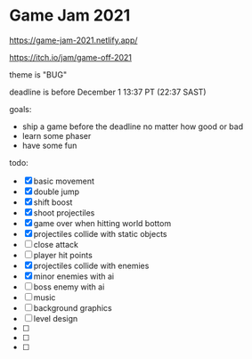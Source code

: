 # Game Jam 2021

https://game-jam-2021.netlify.app/

https://itch.io/jam/game-off-2021

theme is "BUG"

deadline is before December 1 13:37 PT (22:37 SAST)

goals:

- ship a game before the deadline no matter how good or bad
- learn some phaser
- have some fun

todo:

- [x] basic movement
- [x] double jump
- [x] shift boost
- [x] shoot projectiles
- [x] game over when hitting world bottom
- [x] projectiles collide with static objects
- [ ] close attack
- [ ] player hit points
- [x] projectiles collide with enemies
- [x] minor enemies with ai
- [ ] boss enemy with ai
- [ ] music
- [ ] background graphics
- [ ] level design
- [ ]
- [ ]
- [ ]
